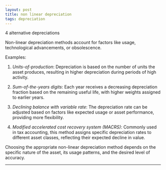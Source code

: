 ```yaml
---
layout: post
title: non linear depreciation
tags: depreciation
---
```


4 alternative depreciations

Non-linear depreciation methods account for factors like usage, technological advancements, or obsolescence. 

Examples:

1. *Units-of-production*: Depreciation is based on the number of units the asset produces, resulting in higher depreciation during periods of high activity.

1. *Sum-of-the-years digits*: Each year receives a decreasing depreciation fraction based on the remaining useful life, with higher weights assigned to earlier years.

1. *Declining balance with variable rate*: The depreciation rate can be adjusted based on factors like expected usage or asset performance, providing more flexibility.

1. *Modified accelerated cost recovery system (MACRS)*: Commonly used in tax accounting, this method assigns specific depreciation rates to different asset classes, reflecting their expected decline in value.

Choosing the appropriate non-linear depreciation method depends on the specific nature of the asset, its usage patterns, and the desired level of accuracy.

---
